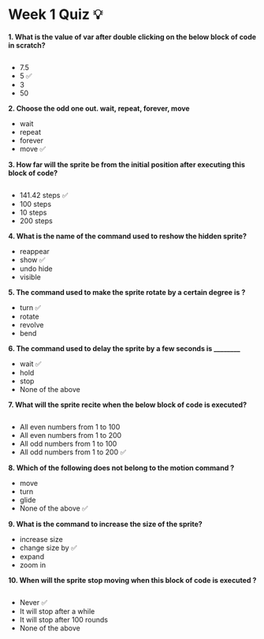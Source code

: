 # Week 1 Quiz 💡

**1. What is the value of var after double clicking on the below block of code in scratch?**

<img src="https://storage.googleapis.com/swayam-node1-production.appspot.com/assets/img/noc21_cs75/jocW1Q1.PNG" alt="">

- 7.5
- 5  ✅
- 3
- 50

**2. Choose the odd one out. wait, repeat, forever, move**
 
- wait
- repeat
- forever
- move  ✅

**3. How far will the sprite be from the initial position after executing this block of code?**

<img src="https://storage.googleapis.com/swayam-node1-production.appspot.com/assets/img/noc21_cs75/cs75W1Q3.PNG" alt="">

- 141.42 steps  ✅
- 100 steps
- 10 steps
- 200 steps

**4. What is the name of the command used to reshow the hidden sprite?**

- reappear
- show  ✅
- undo hide
- visible

**5. The command used to make the sprite rotate by a certain degree is ?**

- turn  ✅
- rotate
- revolve
- bend

**6. The command used to delay the sprite by a few seconds is ________**

- wait  ✅
- hold
- stop
- None of the above

**7. What will the sprite recite when the below block of code is executed?**

<img src="https://storage.googleapis.com/swayam-node1-production.appspot.com/assets/img/noc21_cs75/cs75W1Q7.PNG" alt="">

- All even numbers from 1 to 100
- All even numbers from 1 to 200
- All odd numbers from 1 to 100
- All odd numbers from 1 to 200  ✅

**8. Which of the following does not belong to the motion command ?**

- move
- turn
- glide
- None of the above  ✅

**9. What is the command to increase the size of the sprite?**

- increase size
- change size by  ✅
- expand
- zoom in

**10. When will the sprite stop moving when this block of code is executed ?**

<img src="https://storage.googleapis.com/swayam-node1-production.appspot.com/assets/img/noc21_cs75/cs75W1Q10.PNG" alt="">

- Never  ✅
- It will stop after a while
- It will stop after 100 rounds
- None of the above
